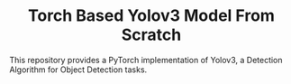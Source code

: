 <div align='center'>
  <h1>Torch Based Yolov3 Model From Scratch</h1>
</div>
This repository provides a PyTorch implementation of Yolov3, a Detection Algorithm for Object Detection tasks.
